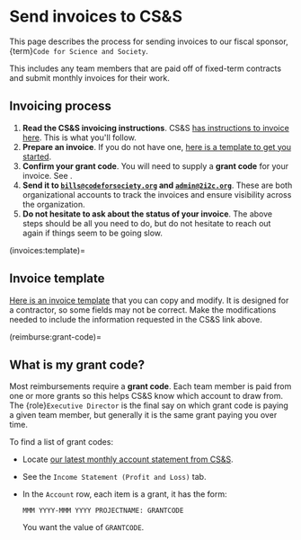 # Send invoices to CS&S

This page describes the process for sending invoices to our fiscal sponsor, {term}`Code for Science and Society`.

This includes any team members that are paid off of fixed-term contracts and submit monthly invoices for their work.

## Invoicing process

1. **Read the CS&S invoicing instructions**. CS&S [has instructions to invoice here](https://www.codeforsociety.org/resources/getting-paid-by-css).
   This is what you'll follow.
2. **Prepare an invoice**. If you do not have one, [here is a template to get you started](https://docs.google.com/document/d/17aTwJkmYFXwqHa2QjYsy81hEXq64yfmo5g1SCGE6aK4/edit?usp=sharing).
3. **Confirm your grant code**. You will need to supply a **grant code** for your invoice.
   See [](reimburse:grant-code).
4. **Send it to [`bills@codeforsociety.org`](mailto:bills@codeforsociety.org) and [`admin@2i2c.org`](mailto:admin@2i2c.org)**.
   These are both organizational accounts to track the invoices and ensure visibility across the organization.
5. **Do not hesitate to ask about the status of your invoice**.
   The above steps should be all you need to do, but do not hesitate to reach out again if things seem to be going slow.

(invoices:template)=
## Invoice template

[Here is an invoice template](https://docs.google.com/document/d/17aTwJkmYFXwqHa2QjYsy81hEXq64yfmo5g1SCGE6aK4/edit?usp=sharing) that you can copy and modify.
It is designed for a contractor, so some fields may not be correct.
Make the modifications needed to include the information requested in the CS&S link above.

(reimburse:grant-code)=
## What is my grant code?

Most reimbursements require a **grant code**.
Each team member is paid from one or more grants so this helps CS&S know which account to draw from.
The {role}`Executive Director` is the final say on which grant code is paying a given team member, but generally it is the same grant paying you over time.

To find a list of grant codes:

- Locate [our latest monthly account statement from CS&S](accounting:statements).
- See the `Income Statement (Profit and Loss)` tab.
- In the `Account` row, each item is a grant, it has the form:

  ```none
  MMM YYYY-MMM YYYY PROJECTNAME: GRANTCODE
  ```

  You want the value of `GRANTCODE`.